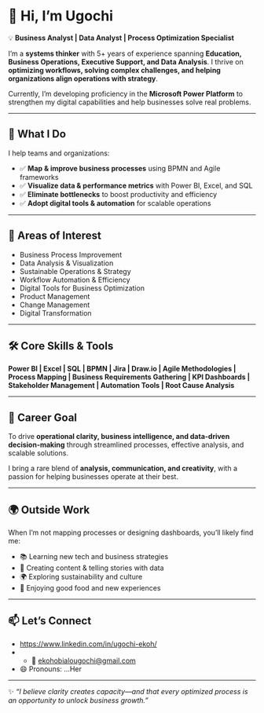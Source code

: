 # 👋 Hi, I’m Ugochi  

💡 **Business Analyst | Data Analyst | Process Optimization Specialist**  

I’m a **systems thinker** with 5+ years of experience spanning **Education, Business Operations, Executive Support, and Data Analysis**. I thrive on **optimizing workflows, solving complex challenges, and helping organizations align operations with strategy**.  

Currently, I’m developing proficiency in the **Microsoft Power Platform** to strengthen my digital capabilities and help businesses solve real problems.  

---

## 🔎 What I Do  
I help teams and organizations:  
- ✅ **Map & improve business processes** using BPMN and Agile frameworks  
- ✅ **Visualize data & performance metrics** with Power BI, Excel, and SQL  
- ✅ **Eliminate bottlenecks** to boost productivity and efficiency  
- ✅ **Adopt digital tools & automation** for scalable operations  

---

## 🎯 Areas of Interest  
- Business Process Improvement  
- Data Analysis & Visualization  
- Sustainable Operations & Strategy  
- Workflow Automation & Efficiency  
- Digital Tools for Business Optimization  
- Product Management  
- Change Management  
- Digital Transformation  

---

## 🛠️ Core Skills & Tools  
**Power BI | Excel | SQL | BPMN | Jira | Draw.io | Agile Methodologies |  
Process Mapping | Business Requirements Gathering | KPI Dashboards |  
Stakeholder Management | Automation Tools | Root Cause Analysis**  

---

## 🚀 Career Goal  
To drive **operational clarity, business intelligence, and data-driven decision-making** through streamlined processes, effective analysis, and scalable solutions.  

I bring a rare blend of **analysis, communication, and creativity**, with a passion for helping businesses operate at their best.  

---

## 🌍 Outside Work  
When I’m not mapping processes or designing dashboards, you’ll likely find me:  
- 📚 Learning new tech and business strategies  
- 🎨 Creating content & telling stories with data  
- 🌍 Exploring sustainability and culture  
- 🥘 Enjoying good food and new experiences  

---

## 📫 Let’s Connect  
-  https://www.linkedin.com/in/ugochi-ekoh/
- - 📧 ekohobialougochi@gmail.com
- 😄 Pronouns: ...Her 

---

✨ *“I believe clarity creates capacity—and that every optimized process is an opportunity to unlock business growth.”*  



<!---
Ugochiekoh/Ugochiekoh is a ✨ special ✨ repository because its `README.md` (this file) appears on your GitHub profile.
You can click the Preview link to take a look at your changes.
--->
